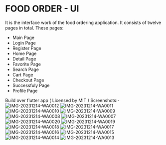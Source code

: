 # FOOD ORDER - UI
It is the interface work of the food ordering application. It consists of twelve pages in total. These pages:
- Main Page
- Login Page
- Register Page
- Home Page
- Detail Page
- Favorite Page
- Search Page
- Cart Page
- Checkout Page
- Successfuly Page
- Profile Page

Build over flutter app ( Licensed by MIT )
Screenshots:- 
![IMG-20231214-WA0012](https://github.com/naman8989/flutter_app/assets/108067200/874333d7-6f9f-468a-b5ea-0c539a6526d8)
![IMG-20231214-WA0011](https://github.com/naman8989/flutter_app/assets/108067200/85cc2fa6-342c-48e7-a47f-6e368e704e1b)
![IMG-20231214-WA0010](https://github.com/naman8989/flutter_app/assets/108067200/1613fd38-b3be-457f-baf5-b08941555708)
![IMG-20231214-WA0009](https://github.com/naman8989/flutter_app/assets/108067200/94aa3d5f-aaa7-459a-ad84-a75ef0c73cba)
![IMG-20231214-WA0008](https://github.com/naman8989/flutter_app/assets/108067200/a52e1fc4-8950-4edd-bf6a-ce360bf96e47)
![IMG-20231214-WA0007](https://github.com/naman8989/flutter_app/assets/108067200/202dd171-9c49-40ba-b8be-e06e3c8e8d4a)
![IMG-20231214-WA0020](https://github.com/naman8989/flutter_app/assets/108067200/b9848bdb-e523-4cf8-85d4-9c8ce8f20d3e)
![IMG-20231214-WA0019](https://github.com/naman8989/flutter_app/assets/108067200/025c0067-f1f5-417a-b29a-91f4acf053ef)
![IMG-20231214-WA0018](https://github.com/naman8989/flutter_app/assets/108067200/1bbc0b67-37cf-4e42-b3c1-7e944b258883)
![IMG-20231214-WA0017](https://github.com/naman8989/flutter_app/assets/108067200/0cccd419-77e6-4adc-9ecd-83a9e80bedad)
![IMG-20231214-WA0016](https://github.com/naman8989/flutter_app/assets/108067200/241b8324-1624-4389-be91-00d8cbc39765)
![IMG-20231214-WA0015](https://github.com/naman8989/flutter_app/assets/108067200/67338a2a-4bee-4b03-9366-f1f08a070bff)
![IMG-20231214-WA0014](https://github.com/naman8989/flutter_app/assets/108067200/7118906c-b269-4291-8279-fef8bbe140d2)
![IMG-20231214-WA0013](https://github.com/naman8989/flutter_app/assets/108067200/62cee74b-6a2e-4e44-88ec-e10699b71db2)
